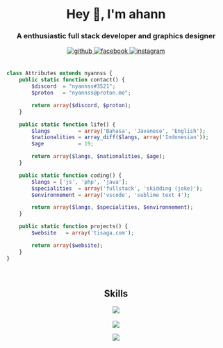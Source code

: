 # <div align="center">Hey 👋, I'm ahann</div>  
  

### <div align="center">A enthusiastic full stack developer and graphics designer</div>  
  

<div align="center">
<a href="https://github.com/nyannss" target="_blank">
<img src=https://img.shields.io/badge/github-%2324292e.svg?&style=for-the-badge&logo=github&logoColor=white alt=github style="margin-bottom: 5px;" />
</a>
<a href="https://www.facebook.com/frhnbrln" target="_blank">
<img src=https://img.shields.io/badge/facebook-%232E87FB.svg?&style=for-the-badge&logo=facebook&logoColor=white alt=facebook style="margin-bottom: 5px;" />
</a>
<a href="https://instagram.com/ahanncode" target="_blank">
<img src=https://img.shields.io/badge/instagram-%23000000.svg?&style=for-the-badge&logo=instagram&logoColor=white alt=instagram style="margin-bottom: 5px;" />
</a>  
</div>  <br>

```php
class Attributes extends nyannss {
    public static function contact() {
        $discord  = "nyannss#3521";
        $proton   = "nyannss@proton.me";

        return array($discord, $proton);
    }

    public static function life() {
        $langs         = array('Bahasa', 'Javanese', 'English');
        $nationalities = array_diff($langs, array('Indonesian'));
        $age           = 19;

        return array($langs, $nationalities, $age);
    }

    public static function coding() {
        $langs = ['js', 'php', 'java'];
        $specialities  = array('fullstack', 'skidding (joke)');
        $environnement = array('vscode', 'sublime text 4');

        return array($langs, $specialities, $environnement);
    }

    public static function projects() {
        $website   = array('tisaga.com');

        return array($website);
    }
}
```

<br>
<h2 align="center">Skills </h2>

<p align="center">
  <a href="https://skillicons.dev">
    <img src="https://skillicons.dev/icons?i=vscode,php,js,css,html,mysql,postgresql" />
  </a>
  <br><br>
  <a href="https://skillicons.dev">
    <img src="https://skillicons.dev/icons?i=laravel,express,react,next" />
  </a>
</p>

<div align="center"><img src="https://github-readme-stats.vercel.app/api?username=nyannss&show_icons=true&count_private=true&hide_border=true&theme=tokyonight" align="center" /></div>
